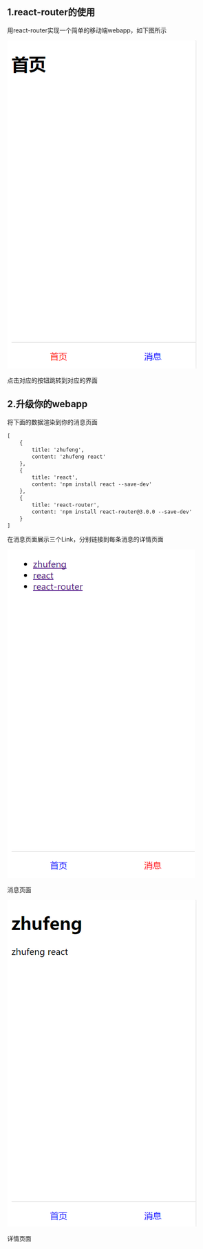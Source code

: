 ## 1.react-router的使用

用react-router实现一个简单的移动端webapp，如下图所示

![图4-1](4-1.png)

点击对应的按钮跳转到对应的界面

## 2.升级你的webapp

将下面的数据渲染到你的消息页面

```
[
    {
        title: 'zhufeng',
        content: 'zhufeng react'
    },
    {
        title: 'react',
        content: 'npm install react --save-dev'
    },
    {
        title: 'react-router',
        content: 'npm install react-router@3.0.0 --save-dev'
    }
]
```

在消息页面展示三个Link，分别链接到每条消息的详情页面

![图4-2](4-2.png)

消息页面

![图4-3](4-3.png)

详情页面